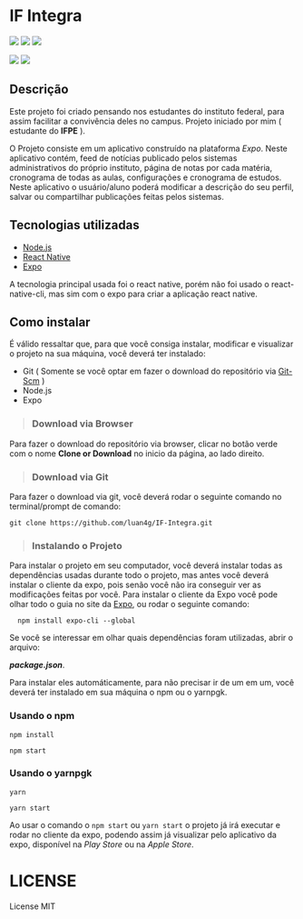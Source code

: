 # **IF Integra**

![](https://img.shields.io/badge/platform-android-brightgreen&?style=plastic&logo=android)
![](https://img.shields.io/badge/platform-iOS-brightgreen&?style=plastic&logo=apple&logoColor=white)
![](https://img.shields.io/github/last-commit/luan4g/IF-Integra?style=plastic)

![](https://img.shields.io/github/license/luan4g/IF-Integra?style=for-the-badge)
![](https://img.shields.io/github/stars/luan4g/IF-Integra?color=black&style=for-the-badge)

## **Descrição**

  Este projeto foi criado pensando nos estudantes do instituto federal, para assim facilitar a convivência deles no campus. Projeto iniciado por mim ( estudante do **IFPE** ).

  O Projeto consiste em um aplicativo construído na plataforma _Expo_. Neste aplicativo contém, feed de notícias publicado pelos sistemas administrativos do próprio instituto, página de notas por cada matéria, cronograma de todas as aulas, configurações e cronograma de estudos. Neste aplicativo o usuário/aluno poderá modificar a descrição do seu perfil, salvar ou compartilhar publicações feitas pelos sistemas.

## **Tecnologias utilizadas**

  - [Node.js](https://nodejs.org/en/)
  - [React Native](https://reactnative.dev/)
  - [Expo](https://expo.io/learn)

  A tecnologia principal usada foi o react native, porém não foi usado o react-native-cli, mas sim com o expo para criar a aplicação react native.

## **Como instalar**

  É válido ressaltar que, para que você consiga instalar, modificar e visualizar o projeto na sua máquina, você deverá ter instalado:

  - Git ( Somente se você optar em fazer o download do repositório via [Git-Scm](https://git-scm.com/) )
  - Node.js
  - Expo

  > ### **Download via Browser**

  Para fazer o download do repositório via browser, clicar no botão verde com o nome **Clone or Download** no inicio da página, ao lado direito.

  > ### **Download via Git**

  Para fazer o download via git, você deverá rodar o seguinte comando no terminal/prompt de comando:

  ```
  git clone https://github.com/luan4g/IF-Integra.git
  ```
  > ### **Instalando o Projeto**

  Para instalar o projeto em seu computador, você deverá instalar todas as dependências usadas durante todo o projeto, mas antes você deverá instalar o cliente da expo, pois senão você não ira conseguir ver as modificações feitas por você. Para instalar o cliente da Expo você pode olhar todo o guia no site da [Expo](https://expo.io/learn), ou rodar o seguinte comando:

  ```
    npm install expo-cli --global
  ```

  Se você se interessar em olhar quais dependências foram utilizadas, abrir o arquivo:

  **_package.json_**.

  Para instalar eles automáticamente, para não precisar ir de um em um, você deverá ter instalado em sua máquina o npm ou o yarnpgk.

  ### **Usando o npm**

  ```
  npm install

  npm start
  ```

  ### **Usando o yarnpgk**

  ```
  yarn

  yarn start
  ```

  Ao usar o comando o `npm start` ou `yarn start` o projeto já irá executar e rodar no cliente da expo, podendo assim já visualizar pelo aplicativo da expo, disponível na _Play Store_ ou na _Apple Store_.


  # **LICENSE**

  License MIT
